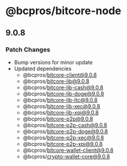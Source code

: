 # @bcpros/bitcore-node

## 9.0.8

### Patch Changes

- Bump versions for minor update
- Updated dependencies
  - @bcpros/bitcore-client@9.0.8
  - @bcpros/bitcore-lib@9.0.8
  - @bcpros/bitcore-lib-cash@9.0.8
  - @bcpros/bitcore-lib-doge@9.0.8
  - @bcpros/bitcore-lib-ltc@9.0.8
  - @bcpros/bitcore-lib-xec@9.0.8
  - @bcpros/bitcore-lib-xpi@9.0.8
  - @bcpros/bitcore-p2p@9.0.8
  - @bcpros/bitcore-p2p-cash@9.0.8
  - @bcpros/bitcore-p2p-doge@9.0.8
  - @bcpros/bitcore-p2p-xec@9.0.8
  - @bcpros/bitcore-p2p-xpi@9.0.8
  - @bcpros/bitcore-wallet-client@9.0.8
  - @bcpros/crypto-wallet-core@9.0.8
